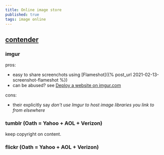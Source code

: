 ```yaml
---
title: Online image store
published: true
tags: image online
---
```

## [contender](https://lifehacker.com/5808625/five-best-web-sites-for-image-hosting-and-photo-sharing/)

### imgur
pros:
- easy to share screenchots using [Flameshot]({% post_url 2021-02-13-screenshot-flameshot %})
- can be abused? see [	Deploy a website on imgur.com](https://news.ycombinator.com/item?id=28431716)


cons:
- their explicitly say _don't use Imgur to host image libraries you link to from elsewhere_

### tumblr (Oath = Yahoo + AOL + Verizon)
 keep copyright on content.
 
### flickr (Oath = Yahoo + AOL + Verizon)
